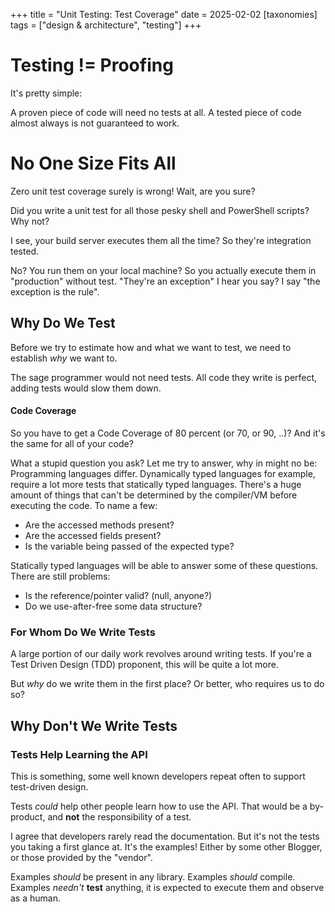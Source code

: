 +++
title = "Unit Testing: Test Coverage"
date = 2025-02-02
[taxonomies]
tags = ["design & architecture", "testing"]
+++

# Testing != Proofing
It's pretty simple: 

A proven piece of code will need no tests at all. A tested piece of code almost always is not guaranteed to work.


# No One Size Fits All
Zero unit test coverage surely is wrong! Wait, are you sure?

Did you write a unit test for all those pesky shell and PowerShell scripts? Why not? 

I see, your build server executes them all the time? So they're integration tested.

No? You run them on your local machine? So you actually execute them in "production" without test.
"They're an exception" I hear you say? I say "the exception is the rule".

## Why Do We Test
Before we try to estimate how and what we want to test, we need to establish *why* we want to.

The sage programmer would not need tests. All code they write is perfect, adding tests would slow them down. 

#### Code Coverage
So you have to get a Code Coverage of 80 percent (or 70, or 90, ..)? And it's the same for all of your code?

What a stupid question you ask? Let me try to answer, why in might no be:
Programming languages differ. Dynamically typed languages for example, require a lot more tests that statically typed languages. There's a huge amount of things that can't be determined by the compiler/VM before executing the code. To name a few:
* Are the accessed methods present?
* Are the accessed fields present?
* Is the variable being passed of the expected type?

Statically typed languages will be able to answer some of these questions. There are still problems: 
* Is the reference/pointer valid? (null, anyone?)
* Do we use-after-free some data structure?


### For Whom Do We Write Tests
A large portion of our daily work revolves around writing tests. If you're a Test Driven Design (TDD) proponent, this will be quite a lot more.

But *why* do we write them in the first place? Or better, who requires us to do so?


## Why Don't We Write Tests

### Tests Help Learning the API
This is something, some well known developers repeat often to support test-driven design.

Tests *could* help other people learn how to use the API. That would be a by-product, and **not** the responsibility of a test.

I agree that developers rarely read the documentation. But it's not the tests you taking a first glance at.
It's the examples! Either by some other Blogger, or those provided by the "vendor".

Examples *should* be present in any library. Examples *should* compile. Examples *needn't* **test** anything, it is expected to execute them and observe as a human.
